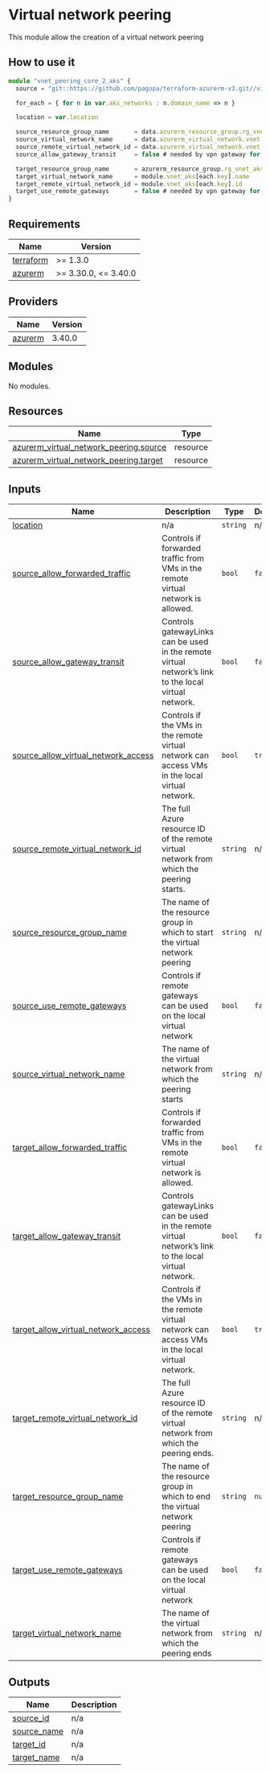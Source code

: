 # Virtual network peering

This module allow the creation of a virtual network peering

## How to use it

```ts
module "vnet_peering_core_2_aks" {
  source = "git::https://github.com/pagopa/terraform-azurerm-v3.git//virtual_network_peering?ref=v3.15.0"

  for_each = { for n in var.aks_networks : n.domain_name => n }

  location = var.location

  source_resource_group_name       = data.azurerm_resource_group.rg_vnet.name
  source_virtual_network_name      = data.azurerm_virtual_network.vnet.name
  source_remote_virtual_network_id = data.azurerm_virtual_network.vnet.id
  source_allow_gateway_transit     = false # needed by vpn gateway for enabling routing from vnet to vnet_integration

  target_resource_group_name       = azurerm_resource_group.rg_vnet_aks[each.key].name
  target_virtual_network_name      = module.vnet_aks[each.key].name
  target_remote_virtual_network_id = module.vnet_aks[each.key].id
  target_use_remote_gateways       = false # needed by vpn gateway for enabling routing from vnet to vnet_integration
}
```

<!-- markdownlint-disable -->
<!-- BEGINNING OF PRE-COMMIT-TERRAFORM DOCS HOOK -->
## Requirements

| Name | Version |
|------|---------|
| <a name="requirement_terraform"></a> [terraform](#requirement\_terraform) | >= 1.3.0 |
| <a name="requirement_azurerm"></a> [azurerm](#requirement\_azurerm) | >= 3.30.0, <= 3.40.0 |

## Providers

| Name | Version |
|------|---------|
| <a name="provider_azurerm"></a> [azurerm](#provider\_azurerm) | 3.40.0 |

## Modules

No modules.

## Resources

| Name | Type |
|------|------|
| [azurerm_virtual_network_peering.source](https://registry.terraform.io/providers/hashicorp/azurerm/latest/docs/resources/virtual_network_peering) | resource |
| [azurerm_virtual_network_peering.target](https://registry.terraform.io/providers/hashicorp/azurerm/latest/docs/resources/virtual_network_peering) | resource |

## Inputs

| Name | Description | Type | Default | Required |
|------|-------------|------|---------|:--------:|
| <a name="input_location"></a> [location](#input\_location) | n/a | `string` | n/a | yes |
| <a name="input_source_allow_forwarded_traffic"></a> [source\_allow\_forwarded\_traffic](#input\_source\_allow\_forwarded\_traffic) | Controls if forwarded traffic from VMs in the remote virtual network is allowed. | `bool` | `false` | no |
| <a name="input_source_allow_gateway_transit"></a> [source\_allow\_gateway\_transit](#input\_source\_allow\_gateway\_transit) | Controls gatewayLinks can be used in the remote virtual network’s link to the local virtual network. | `bool` | `false` | no |
| <a name="input_source_allow_virtual_network_access"></a> [source\_allow\_virtual\_network\_access](#input\_source\_allow\_virtual\_network\_access) | Controls if the VMs in the remote virtual network can access VMs in the local virtual network. | `bool` | `true` | no |
| <a name="input_source_remote_virtual_network_id"></a> [source\_remote\_virtual\_network\_id](#input\_source\_remote\_virtual\_network\_id) | The full Azure resource ID of the remote virtual network from which the peering starts. | `string` | n/a | yes |
| <a name="input_source_resource_group_name"></a> [source\_resource\_group\_name](#input\_source\_resource\_group\_name) | The name of the resource group in which to start the virtual network peering | `string` | n/a | yes |
| <a name="input_source_use_remote_gateways"></a> [source\_use\_remote\_gateways](#input\_source\_use\_remote\_gateways) | Controls if remote gateways can be used on the local virtual network | `bool` | `false` | no |
| <a name="input_source_virtual_network_name"></a> [source\_virtual\_network\_name](#input\_source\_virtual\_network\_name) | The name of the virtual network from which the peering starts | `string` | n/a | yes |
| <a name="input_target_allow_forwarded_traffic"></a> [target\_allow\_forwarded\_traffic](#input\_target\_allow\_forwarded\_traffic) | Controls if forwarded traffic from VMs in the remote virtual network is allowed. | `bool` | `false` | no |
| <a name="input_target_allow_gateway_transit"></a> [target\_allow\_gateway\_transit](#input\_target\_allow\_gateway\_transit) | Controls gatewayLinks can be used in the remote virtual network’s link to the local virtual network. | `bool` | `false` | no |
| <a name="input_target_allow_virtual_network_access"></a> [target\_allow\_virtual\_network\_access](#input\_target\_allow\_virtual\_network\_access) | Controls if the VMs in the remote virtual network can access VMs in the local virtual network. | `bool` | `true` | no |
| <a name="input_target_remote_virtual_network_id"></a> [target\_remote\_virtual\_network\_id](#input\_target\_remote\_virtual\_network\_id) | The full Azure resource ID of the remote virtual network from which the peering ends. | `string` | n/a | yes |
| <a name="input_target_resource_group_name"></a> [target\_resource\_group\_name](#input\_target\_resource\_group\_name) | The name of the resource group in which to end the virtual network peering | `string` | `null` | no |
| <a name="input_target_use_remote_gateways"></a> [target\_use\_remote\_gateways](#input\_target\_use\_remote\_gateways) | Controls if remote gateways can be used on the local virtual network | `bool` | `false` | no |
| <a name="input_target_virtual_network_name"></a> [target\_virtual\_network\_name](#input\_target\_virtual\_network\_name) | The name of the virtual network from which the peering ends | `string` | n/a | yes |

## Outputs

| Name | Description |
|------|-------------|
| <a name="output_source_id"></a> [source\_id](#output\_source\_id) | n/a |
| <a name="output_source_name"></a> [source\_name](#output\_source\_name) | n/a |
| <a name="output_target_id"></a> [target\_id](#output\_target\_id) | n/a |
| <a name="output_target_name"></a> [target\_name](#output\_target\_name) | n/a |
<!-- END OF PRE-COMMIT-TERRAFORM DOCS HOOK -->
